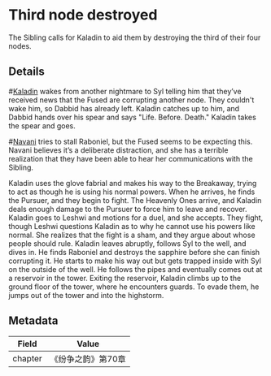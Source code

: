 # Third node destroyed
The Sibling calls for Kaladin to aid them by destroying the third of their four nodes.

## Details
#[Kaladin](characters/kaladin) wakes from another nightmare to Syl telling him that they’ve received news that the Fused are corrupting another node. They couldn't wake him, so Dabbid has already left. Kaladin catches up to him, and Dabbid hands over his spear and says "Life. Before. Death." Kaladin takes the spear and goes.

#[Navani](characters/navani) tries to stall Raboniel, but the Fused seems to be expecting this. Navani believes it’s a deliberate distraction, and she has a terrible realization that they have been able to hear her communications with the Sibling.

Kaladin uses the glove fabrial and makes his way to the Breakaway, trying to act as though he is using his normal powers. When he arrives, he finds the Pursuer, and they begin to fight. The Heavenly Ones arrive, and Kaladin deals enough damage to the Pursuer to force him to leave and recover. Kaladin goes to Leshwi and motions for a duel, and she accepts. They fight, though Leshwi questions Kaladin as to why he cannot use his powers like normal. She realizes that the fight is a sham, and they argue about whose people should rule. Kaladin leaves abruptly, follows Syl to the well, and dives in. He finds Raboniel and destroys the sapphire before she can finish corrupting it. He starts to make his way out but gets trapped inside with Syl on the outside of the well. He follows the pipes and eventually comes out at a reservoir in the tower. Exiting the reservoir, Kaladin climbs up to the ground floor of the tower, where he encounters guards. To evade them, he jumps out of the tower and into the highstorm. 

## Metadata
| Field | Value |
| ----- | ----- |
| chapter | 《纷争之韵》第70章 |
